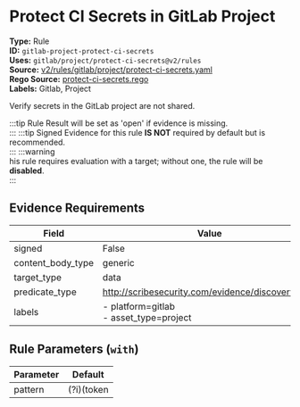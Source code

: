 # Protect CI Secrets in GitLab Project  
**Type:** Rule  
**ID:** `gitlab-project-protect-ci-secrets`  
**Uses:** `gitlab/project/protect-ci-secrets@v2/rules`  
**Source:** [v2/rules/gitlab/project/protect-ci-secrets.yaml](https://github.com/scribe-public/sample-policies/v2/rules/gitlab/project/protect-ci-secrets.yaml)  
**Rego Source:** [protect-ci-secrets.rego](https://github.com/scribe-public/sample-policies/v2/rules/gitlab/project/protect-ci-secrets.rego)  
**Labels:** Gitlab, Project  

Verify secrets in the GitLab project are not shared.

:::tip 
Rule Result will be set as 'open' if evidence is missing.  
::: 
:::tip 
Signed Evidence for this rule **IS NOT** required by default but is recommended.  
::: 
:::warning  
his rule requires evaluation with a target; without one, the rule will be **disabled**.  
::: 

## Evidence Requirements  
| Field | Value |
|-------|-------|
| signed | False |
| content_body_type | generic |
| target_type | data |
| predicate_type | http://scribesecurity.com/evidence/discovery/v0.1 |
| labels | - platform=gitlab<br/>- asset_type=project |

## Rule Parameters (`with`)  
| Parameter | Default |
|-----------|---------|
| pattern | (?i)(token|secret) |
